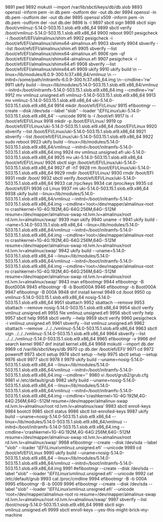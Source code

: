  9891  pwd
 9892  mokutil --import /var/lib/sbctl/keys/db/db.slob
 9893  openssl -inform pem -in db.pem -outform der -out db.der
 9894  openssl -in db.pem -outform der -out db.der
 9895  openssl x509 -inform pem -in db.pem -outform der -out db.der
 9896  ls -l
 9897  sbctl sign
 9898  sbctl sign /boot/vmlinuz-5.14.0-503.15.1.slob.el9.x86_64
 9899  sbctl verify /boot/vmlinuz-5.14.0-503.15.1.slob.el9.x86_64
 9900  reboot
 9901  pesigcheck -i /boot/efi/EFI/almalinux/shim.efi
 9902  pesigcheck -i /boot/efi/EFI/almalinux/shimx64-almalinux.efi
 9903  sbverify
 9904  sbverify  --list /boot/efi/EFI/almalinux/shim.efi
 9905  sbverify  --list /boot/efi/EFI/almalinux/shimx64-almalinux.efi
 9906  rpm -qf /boot/efi/EFI/almalinux/shimx64-almalinux.efi
 9907  pesigcheck -i /boot/efi/EFI/almalinux/shimx64.efi
 9908  sbverify  --list /boot/efi/EFI/almalinux/shimx64.efi
 9909  ukify
 9910  ukify build \\n                 --linux=/lib/modules/6.0.9-300.fc37.x86_64/vmlinuz \\n                 --initrd=/some/path/initramfs-6.0.9-300.fc37.x86_64.img \\n--cmdline='rw'
 9911  ukify build --linux=/lib/modules/5.14.0-503.15.1.slob.el9.x86_64/vmlinuz --initrd=/boot/initramfs-5.14.0-503.15.1.slob.el9.x86_64.img --cmdline='rw'
 9912  mv vmlinuz.unsigned.efi vmlinuz-5.14.0-503.15.1.slob.el9.x86_64
 9913  mv vmlinuz-5.14.0-503.15.1.slob.el9.x86_64 uki-5.14.0-503.15.1.slob.el9.x86_64
 9914  mkdir /boot/efi/EFI/Linux/
 9915  efibootmgr --create --disk /dev/sda --label "slob" --loader '\EFI\Linux\uki-5.14.0-503.15.1.slob.el9.x86_64' --unicode
 9916  ls -l /boot/efi
 9917  ls -l /boot/efi/EFI/Linux
 9918  mkdir -p /boot/EFI/Linux/
 9919  cp /boot/efi/EFI/Linux/uki-5.14.0-503.15.1.slob.el9.x86_64 /boot/EFI/Linux
 9920  sbverify  --list /boot/EFI/Linux/uki-5.14.0-503.15.1.slob.el9.x86_64
 9921  sbverify  --list /boot/efi/EFI/Linux/uki-5.14.0-503.15.1.slob.el9.x86_64
 9922  sudo reboot
 9923  ukify build --linux=/lib/modules/5.14.0-503.15.1.slob.el9.x86_64/vmlinuz --initrd=/boot/initramfs-5.14.0-503.15.1.slob.el9.x86_64.img
 9924  mv vmlinuz.unsigned.efi uki-5.14.0-503.15.1.slob.el9.x86_64
 9925  mv uki-5.14.0-503.15.1.slob.el9.x86_64 /boot/efi/EFI/Linux/
 9926  sbctl sign /boot/efi/EFI/Linux/uki-5.14.0-503.15.1.slob.el9.x86_64
 9927  df -hT
 9928  rm /boot/EFI/Linux/uki-5.14.0-503.15.1.slob.el9.x86_64
 9929  rmdir  /boot/EFI/Linux/
 9930  rmdir  /boot/EFI
 9931  rmdir  /boot/
 9932  sbctl verify /boot/efi/EFI/Linux/uki-5.14.0-503.15.1.slob.el9.x86_64
 9933  cat /rpc/keys
 9934  cat /proc/keys
 9935  cd /boot/efi/EFI
 9936  cd Linux
 9937  rm uki-5.14.0-503.15.1.slob.el9.x86_64
 9938  ukify build --linux=/lib/modules/5.14.0-503.15.1.slob.el9.x86_64/vmlinuz --initrd=/boot/initramfs-5.14.0-503.15.1.slob.el9.x86_64.img --cmdline='root=/dev/mapper/almalinux-root ro crashkernel=1G-4G:192M,4G-64G:256M,64G-:512M resume=/dev/mapper/almalinux-swap rd.lvm.lv=almalinux/root rd.lvm.lv=almalinux/swap'
 9939  man ukify
 9940  uname -r
 9941  ukify build --name=5.14.0-503.15.1.slob.el9.x86_64 --linux=/lib/modules/5.14.0-503.15.1.slob.el9.x86_64/vmlinuz --initrd=/boot/initramfs-5.14.0-503.15.1.slob.el9.x86_64.img --cmdline='root=/dev/mapper/almalinux-root ro crashkernel=1G-4G:192M,4G-64G:256M,64G-:512M resume=/dev/mapper/almalinux-swap rd.lvm.lv=almalinux/root rd.lvm.lv=almalinux/swap'
 9942  ukify build --uname=5.14.0-503.15.1.slob.el9.x86_64 --linux=/lib/modules/5.14.0-503.15.1.slob.el9.x86_64/vmlinuz --initrd=/boot/initramfs-5.14.0-503.15.1.slob.el9.x86_64.img --cmdline='root=/dev/mapper/almalinux-root ro crashkernel=1G-4G:192M,4G-64G:256M,64G-:512M resume=/dev/mapper/almalinux-swap rd.lvm.lv=almalinux/root rd.lvm.lv=almalinux/swap'
 9943  man efibootmgr
 9944  efibootmgr -B Boot000A
 9945  efibootmgr -B -b Boot000A
 9946  efibootmgr -b Boot000A
 9947  efibootmgr -B 000A
 9948  dnf install kernel
 9949  cd /boot
 9950  cp vmlinuz-5.14.0-503.15.1.slob.el9.x86_64 nosig-5.14.0-503.15.1.slob.el9.x86_64
 9951  sbattach
 9952  sbattach --remove
 9953  sbattach --remove nosig-5.14.0-503.15.1.slob.el9.x86_64
 9954  sbctl verify vmlinuz.unsigned.efi
 9955  file vmlinuz.unsigned.efi
 9956  sbctl verify help
 9957  sbctl help
 9958  sbctl verify --help
 9959  sbctl verify
 9960  pesigcheck -i vmlinuz.unsigned.efi
 9961  sbverify  --list vmlinuz.unsigned.efi
 9962  sbattach --remove ../../../vmlinuz-5.14.0-503.15.1.slob.el9.x86_64
 9963  sbctl sign ../../../vmlinuz-5.14.0-503.15.1.slob.el9.x86_64
 9964  sbverify  --list ../../../vmlinuz-5.14.0-503.15.1.slob.el9.x86_64
 9965  efibootmgr -v
 9966  dnf search kernel
 9967  dnf install kernel.x86_64
 9968  mokutil --import db.der
 9969  cd /var/lib/sbctl/keys/db
 9970  cp db.der /boot/efi/EFI/
 9971  cd
 9972  poweroff
 9973  sbctl  setup
 9974  sbctl setup --help
 9975  sbctl setup --setup
 9976  sbctl
 9977  sbctl
 9978  ll
 9979  ukify build --uname=nosig-5.14.0-503.15.1.slob.el9.x86_64 --linux=/lib/modules/5.14.0-503.15.1.slob.el9.x86_64/vmlinuz --initrd=/boot/initramfs-5.14.0-503.15.1.slob.el9.x86_64.img --cmdline=''
 9980  vi /boot/grub2/grub.cfg
 9981  vi /etc/default/grub
 9982  ukify build --uname=nosig-5.14.0-503.15.1.slob.el9.x86_64 --linux=/lib/modules/5.14.0-503.15.1.slob.el9.x86_64/vmlinuz --initrd=/boot/initramfs-5.14.0-503.15.1.slob.el9.x86_64.img --cmdline='crashkernel=1G-4G:192M,4G-64G:256M,64G-:512M resume=/dev/mapper/almalinux-swap rd.lvm.lv=almalinux/root rd.lvm.lv=almalinux/swa'
 9983  sbctl  enroll-keys
 9984  bootctl
 9985  sbctl status
 9986  sbctl  list-enrolled-keys
 9987  ukify build --uname=nosig-5.14.0-503.15.1.slob.el9.x86_64 --linux=/lib/modules/5.14.0-503.15.1.slob.el9.x86_64/vmlinuz --initrd=/boot/initramfs-5.14.0-503.15.1.slob.el9.x86_64.img --cmdline='crashkernel=1G-4G:192M,4G-64G:256M,64G-:512M resume=/dev/mapper/almalinux-swap rd.lvm.lv=almalinux/root rd.lvm.lv=almalinux/swap'
 9988  efibootmgr --create --disk /dev/sda --label "slob" --loader '\EFI\Linux\vmlinuz.unsigned.efi' --unicode
 9989  cd /boot/efi/EFI/Linux
 9990  ukify build --uname=nosig-5.14.0-503.15.1.slob.el9.x86_64 --linux=/lib/modules/5.14.0-503.15.1.slob.el9.x86_64/vmlinuz --initrd=/boot/initramfs-5.14.0-503.15.1.slob.el9.x86_64.img
 9991  #efibootmgr --create --disk /dev/sda --label "slob" --loader '\EFI\Linux\vmlinuz.unsigned.efi' --unicode
 9992  cat /etc/default/grub
 9993  cat /proc/cmdline
 9994  efibootmgr -B -b 000A
 9995  efibootmgr -B -b 0009
 9996  efibootmgr --create --disk /dev/sda --label "slob" --loader '\EFI\Linux\vmlinuz.unsigned.efi' --unicode 'root=/dev/mapper/almalinux-root ro resume=/dev/mapper/almalinux-swap rd.lvm.lv=almalinux/root rd.lvm.lv=almalinux/swap'
 9997  sbverify  --list /boot/nosig-5.14.0-503.15.1.slob.el9.x86_64
 9998  sbctl sign vmlinuz.unsigned.efi
 9999  sbctl  enroll-keys --yes-this-might-brick-my-machine
